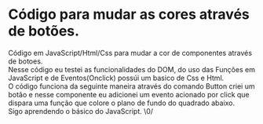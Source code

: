 # Código para mudar as cores através de botões.
Código em JavaScript/Html/Css para mudar a cor de componentes através de botoes.<br>
Nesse código eu testei as funcionalidades do DOM, do uso das Funções em JavaScript e de Eventos(Onclick) possúi um basico de Css e Html.<br>
O código funciona da seguinte maneira através do comando Button criei um botão e nesse componente eu adicionei um evento acionado por click que dispara uma função que colore o plano de fundo do quadrado abaixo.<br>
Sigo aprendendo o básico do JavaScript. \0/
